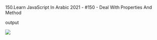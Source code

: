 150.Learn JavaScript In Arabic 2021 - #150 - Deal With Properties And Method

output

<img src="/assets/output.png"/>
